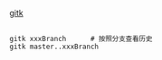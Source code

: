 
[gitk](https://git-scm.com/docs/gitk)



```shell

gitk xxxBranch      # 按照分支查看历史
gitk master..xxxBranch
```